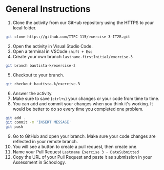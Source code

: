 # General Instructions

1. Clone the activity from our GitHub repository using the HTTPS to your local folder.
``` bash
git clone https://github.com/ITPC-115/exercise-3-IT2B.git
```
2. Open the activity in Visual Studio Code.
3. Open a terminal in VSCode `shift + Esc`
4. Create your own branch `lastname-firstInitial/exercise-3`
``` bash
git branch bautista-k/exercise-3
```
5. Checkout to your branch.
``` bash
git checkout bautista-k/exercise-3
```

6. Answer the activity.
7. Make sure to save (`ctrl+s`) your changes or your code from time to time.
8. You can add and commit your changes when you think it's working. It would be better to do so every time you completed one problem.
``` bash
git add .
git commit -m 'INSERT MESSAGE'
git push
```
9. Go to GitHub and open your branch. Make sure your code changes are reflected in your remote branch.
10. You will see a button to create a pull request, then create one.
11. Name your Pull Request `Lastname Exercise 3 - DateSubmitted`
12. Copy the URL of your Pull Request and paste it as submission in your Assessment in Schoology.
